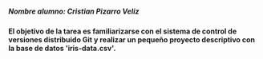 ##### Nombre alumno: Cristian Pizarro Veliz

#### El objetivo de la tarea es familiarizarse con el sistema de control de versiones distribuido Git y realizar un pequeño proyecto descriptivo con la base de datos 'iris-data.csv'. 